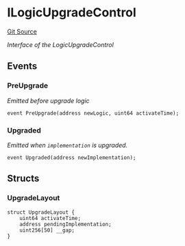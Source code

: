 # ILogicUpgradeControl
[Git Source](https://github.com/TrueWallet/contracts/blob/5a052bc82f5ecbfdc3b7fb992a66fa5b770bcc4b/src/interfaces/ILogicUpgradeControl.sol)

*Interface of the LogicUpgradeControl*


## Events
### PreUpgrade
*Emitted before upgrade logic*


```solidity
event PreUpgrade(address newLogic, uint64 activateTime);
```

### Upgraded
*Emitted when `implementation` is upgraded.*


```solidity
event Upgraded(address newImplementation);
```

## Structs
### UpgradeLayout

```solidity
struct UpgradeLayout {
    uint64 activateTime;
    address pendingImplementation;
    uint256[50] __gap;
}
```

